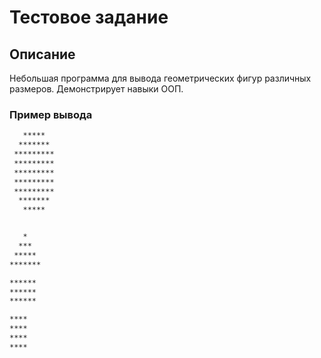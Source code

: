 # Тестовое задание

## Описание

Небольшая программа для вывода геометрических фигур различных размеров. Демонстрирует навыки ООП.

### Пример вывода
```bash
   *****   
  *******  
 ********* 
 ********* 
 ********* 
 ********* 
 ********* 
  *******  
   *****


   *
  ***
 *****
*******

******
******
******

****
****
****
****
```

